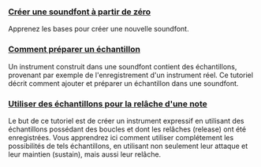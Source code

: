 ### [Créer une soundfont à partir de zéro](tutorials/create-a-soundfont-from-scratch.md)

Apprenez les bases pour créer une nouvelle soundfont.


### [Comment préparer un échantillon](tutorials/how-to-prepare-a-sample.md)

Un instrument construit dans une soundfont contient des échantillons, provenant par exemple de l'enregistrement d'un instrument réel.
Ce tutoriel décrit comment ajouter et préparer un échantillon dans une soundfont.


### [Utiliser des échantillons pour la relâche d'une note](tutorials/using-custom-releases-in-an-instrument.md)

Le but de ce tutoriel est de créer un instrument expressif en utilisant des échantillons possédant des boucles et dont les relâches (release) ont été enregistrées.
Vous apprendrez ici comment utiliser complétement les possibilités de tels échantillons, en utilisant non seulement leur attaque et leur maintien (sustain), mais aussi leur relâche.
